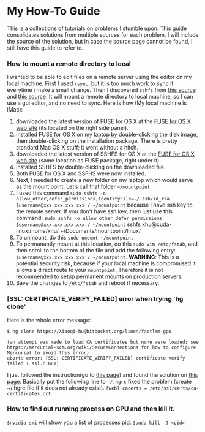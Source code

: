 # My How-To Guide
This is a collections of tutorials on problems I stumble upon. This guide consolidates solutions from multiple sources for each problem. I will include the source of the solution, but in case the source page cannot be found, I still have this guide to refer to.

### How to mount a remote directory to local
I wanted to be able to edit files on a remote server using the editor on my local machine. First I used `rsync`. but it is too much work to sync it everytime i make a small change. Then I discovered `sshfs` from [this source](https://blogs.harvard.edu/acts/2013/11/08/the-newbie-how-to-set-up-sshfs-on-mac-os-x/) and [this source](https://www.digitalocean.com/community/tutorials/how-to-use-sshfs-to-mount-remote-file-systems-over-ssh). It will mount a remote directory to local machine, so I can use a gui editor, and no need to sync. Here is how (My local machine is iMac):
1. downloaded the latest version of FUSE for OS X at the [FUSE for OS X web site](https://osxfuse.github.io) (its located on the right side panel).
2. installed FUSE for OS X on my laptop by double-clicking the disk image, then double-clicking on the installation package. There is pretty standard Mac OS X stuff; it went without a hitch.
3. downloaded the latest version of SSHFS for OS X at the [FUSE for OS X web site](https://osxfuse.github.io) (same location as FUSE package, right under it).
4. installed SSHFS by double-clicking on the downloaded file.
5. Both FUSE for OS X and SSFHS were now installed.
6. Next, I needed to create a new folder on my laptop which would serve as the mount point. Let’s call that folder `~/mountpoint`.
7. I used this command `sudo sshfs -o allow_other,defer_permissions,IdentityFile=~/.ssh/id_rsa $username@xxx.xxx.xxx.xxx:/ ~/mountpoint` because I have ssh key to the remote server. If you don't have ssh key, then just use this command: `sudo sshfs -o allow_other,defer_permissions $username@xxx.xxx.xxx.xxx:/ ~/mountpoint`
sshfs xhu@cuda-linux:/home/xhu/ ~/Documents/mountpoint/linux/
8. To unmount, do this `sudo umount ~/mountpoint`
9. To permanantly mount at this location, do this `sudo vim /etc/fstab`, and then scroll to the bottom of the file and add the following entry: `$username@xxx.xxx.xxx.xxx:/ ~/mountpoint`. **WARNING**: This is a potential security risk, because if your local machine is compromised it allows a direct route to your `mountpoint`. Therefore it is not recommended to setup permanent mounts on production servers.
10. Save the changes to `/etc/fstab` and reboot if necessary.

### [SSL: CERTIFICATE_VERIFY_FAILED] error when trying 'hg clone'
Here is the whole error message:
```
$ hg clone https://Xiaoqi-hu@bitbucket.org/linen/fastlmm-gpu

(an attempt was made to load CA certificates but none were loaded; see https://mercurial-scm.org/wiki/SecureConnections for how to configure Mercurial to avoid this error)
abort: error: [SSL: CERTIFICATE_VERIFY_FAILED] certificate verify failed (_ssl.c:661)
```
I just followed the instruction(go to [this page](https://mercurial-scm.org/wiki/SecureConnections)) and found the solution on [this page](https://www.mercurial-scm.org/wiki/CACertificates). Basically put the following line to `~/.hgrc` fixed the problem (create ~/.hgrc file if it does not already exist).
`[web]
cacerts = /etc/ssl/certs/ca-certificates.crt`


### How to find out running process on GPU and then kill it. 
`$nvidia-smi` will show you a list of processes pid. 
`$sudo kill -9 <pid>`
